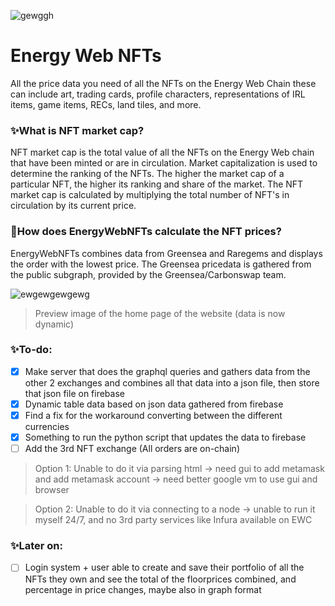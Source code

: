 ![gewggh](https://user-images.githubusercontent.com/67122764/177218297-703745a2-5090-4904-968c-89b252508ccc.png)
# Energy Web NFTs
All the price data you need of all the NFTs on the Energy Web Chain these can include art, trading cards, profile characters, representations of IRL items, game items, RECs, land tiles, and more.

### ✨What is NFT market cap?
NFT market cap is the total value of all the NFTs on the Energy Web chain that have been minted or are in circulation. Market capitalization is used to determine the ranking of the NFTs. The higher the market cap of a particular NFT, the higher its ranking and share of the market. The NFT market cap is calculated by multiplying the total number of NFT's in circulation by its current price.

### 🔢How does EnergyWebNFTs calculate the NFT prices?
EnergyWebNFTs combines data from Greensea and Raregems and displays the order with the lowest price. The Greensea pricedata is gathered from the public subgraph, provided by the Greensea/Carbonswap team.

![ewgewgewgewg](https://user-images.githubusercontent.com/67122764/179548776-90a97e5c-d747-4765-9b5b-355e08ef0322.png)
> Preview image of the home page of the website (data is now dynamic)

### ✨To-do:
- [x] Make server that does the graphql queries and gathers data from the other 2 exchanges and combines all that data into a json file, then store that json file on firebase
- [x] Dynamic table data based on json data gathered from firebase
- [x] Find a fix for the workaround converting between the different currencies
- [x] Something to run the python script that updates the data to firebase 
- [ ] Add the 3rd NFT exchange (All orders are on-chain)
> Option 1: Unable to do it via parsing html -> need gui to add metamask and add metamask account -> need better google vm to use gui and browser

> Option 2: Unable to do it via connecting to a node -> unable to run it myself 24/7, and no 3rd party services like Infura available on EWC

### ✨Later on:
- [ ] Login system + user able to create and save their portfolio of all the NFTs they own and see the total of the floorprices combined, and percentage in price changes, maybe also in graph format
